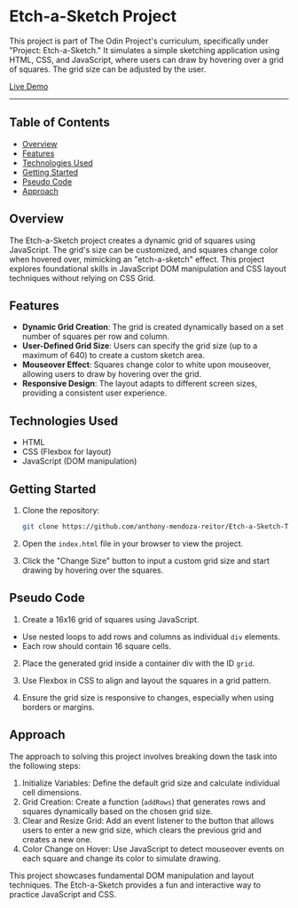 # Etch-a-Sketch Project

This project is part of The Odin Project's curriculum, specifically under "Project: Etch-a-Sketch." It simulates a simple sketching application using HTML, CSS, and JavaScript, where users can draw by hovering over a grid of squares. The grid size can be adjusted by the user.

[Live Demo](https://anthony-mendoza-reitor.github.io/Etch-a-Sketch-ToP/)

---

## Table of Contents
- [Overview](#overview)
- [Features](#features)
- [Technologies Used](#technologies-used)
- [Getting Started](#getting-started)
- [Pseudo Code](#pseudo-code)
- [Approach](#approach)

## Overview

The Etch-a-Sketch project creates a dynamic grid of squares using JavaScript. The grid's size can be customized, and squares change color when hovered over, mimicking an "etch-a-sketch" effect. This project explores foundational skills in JavaScript DOM manipulation and CSS layout techniques without relying on CSS Grid.

## Features

- **Dynamic Grid Creation**: The grid is created dynamically based on a set number of squares per row and column.
- **User-Defined Grid Size**: Users can specify the grid size (up to a maximum of 640) to create a custom sketch area.
- **Mouseover Effect**: Squares change color to white upon mouseover, allowing users to draw by hovering over the grid.
- **Responsive Design**: The layout adapts to different screen sizes, providing a consistent user experience.

## Technologies Used

- HTML
- CSS (Flexbox for layout)
- JavaScript (DOM manipulation)

## Getting Started

1. Clone the repository:
   ```bash
   git clone https://github.com/anthony-mendoza-reitor/Etch-a-Sketch-ToP.git
    ```
2. Open the ```index.html``` file in your browser to view the project.

3. Click the "Change Size" button to input a custom grid size and start drawing by hovering over the squares.

## Pseudo Code
1. Create a 16x16 grid of squares using JavaScript.
- Use nested loops to add rows and columns as individual ```div``` elements.
- Each row should contain 16 square cells.

2. Place the generated grid inside a container div with the ID ```grid```.

3. Use Flexbox in CSS to align and layout the squares in a grid pattern.

4. Ensure the grid size is responsive to changes, especially when using borders or margins.

## Approach
The approach to solving this project involves breaking down the task into the following steps:

1. Initialize Variables: Define the default grid size and calculate individual cell dimensions.
2. Grid Creation: Create a function (```addRows```) that generates rows and squares dynamically based on the chosen grid size.
3. Clear and Resize Grid: Add an event listener to the button that allows users to enter a new grid size, which clears the previous grid and creates a new one.
4. Color Change on Hover: Use JavaScript to detect mouseover events on each square and change its color to simulate drawing.

This project showcases fundamental DOM manipulation and layout techniques. The Etch-a-Sketch provides a fun and interactive way to practice JavaScript and CSS.
